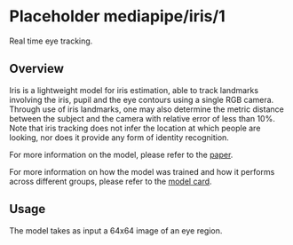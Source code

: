 # Placeholder mediapipe/iris/1

Real time eye tracking.

<!-- module-type: image-object-detection -->
<!-- task: image-object-detection -->
<!-- fine-tunable: false -->

## Overview

Iris is a lightweight model for iris estimation, able to track landmarks
involving the iris, pupil and the eye contours using a single RGB camera.
Through use of iris landmarks, one may also determine the metric distance
between the subject and the camera with relative error of less than 10%. Note
that iris tracking does not infer the location at which people are looking, nor
does it provide any form of identity recognition.

For more information on the model, please refer to the
[paper](https://arxiv.org/abs/2006.11341).

For more information on how the model was trained and how it performs across
different groups, please refer to the
[model card](https://drive.google.com/file/d/1bsWbokp9AklH2ANjCfmjqEzzxO1CNbMu/view).

## Usage

The model takes as input a 64x64 image of an eye region.
